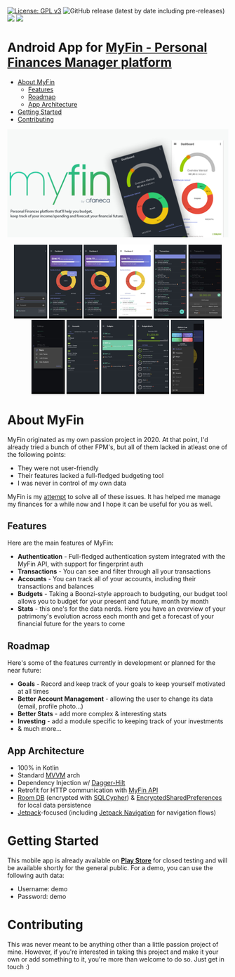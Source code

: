 [![License: GPL v3](https://img.shields.io/badge/License-GPLv3-blue.svg)](https://www.gnu.org/licenses/gpl-3.0)
![GitHub release (latest by date including pre-releases)](https://img.shields.io/github/v/release/afaneca/myfin-android?include_prereleases)
[<img style="height: 20px;" src="https://img.shields.io/endpoint?url=https://apt.izzysoft.de/fdroid/api/v1/shield/com.afaneca.myfin">](https://apt.izzysoft.de/fdroid/index/apk/com.afaneca.myfin/)
[<img style="height: 20px;" src="https://img.shields.io/badge/Google_Play-414141?style=for-the-badge&logo=google-play&logoColor=white">](https://play.google.com/store/apps/details?id=com.afaneca.myfin)


# Android App for [MyFin - Personal Finances Manager platform](https://github.com/aFaneca/myfin)
- [About MyFin](#about-myfin)
  - [Features](#features)
  - [Roadmap](#roadmap)
  - [App Architecture](#app-architecture)
- [Getting Started](#getting-started)
- [Contributing](#contributing)

![image](/img/feature0.png)
 <p align="center">
  <img src="/img/0.jpg" width="15%"></img>
  <img src="/img/1.jpg" width="15%"></img>
  <img src="/img/2.jpg" width="15%"></img>
  <img src="/img/3.jpg" width="15%"></img>
  <img src="/img/4.jpg" width="15%"></img>
  <img src="/img/5.jpg" width="15%"></img>
  <img src="/img/6.jpg" width="15%"></img>
  <img src="/img/7.jpg" width="15%"></img>
  <img src="/img/8.jpg" width="15%"></img>
  <img src="/img/9.jpg" width="15%"></img>
  <img src="/img/10.jpg" width="15%"></img> 
</p>

# About MyFin
MyFin originated as my own passion project in 2020. At that point, I'd already tried a bunch of other FPM's, but all of them lacked in atleast one of the following points:
- They were not user-friendly
- Their features lacked a full-fledged budgeting tool
- I was never in control of my own data

MyFin is my <u>attempt</u> to solve all of these issues. It has helped me manage my finances for a while now and I hope it can be useful for you as well.

## Features
Here are the main features of MyFin:
- **Authentication** - Full-fledged authentication system integrated with the MyFin API, with support for fingerprint auth
- **Transactions** - You can see and filter through all your transactions
- **Accounts** - You can track all of your accounts, including their transactions and balances
- **Budgets** - Taking a Boonzi-style approach to budgeting, our budget tool allows you to budget for your present and future, month by month
- **Stats** - this one's for the data nerds. Here you have an overview of your patrimony's evolution across each month and get a forecast of your financial future for the years to come 


## Roadmap
Here's some of the features currently in development or planned for the near future:
- **Goals** - Record and keep track of your goals to keep yourself motivated at all times
- **Better Account Management** - allowing the user to change its data (email, profile photo...)
- **Better Stats** - add more complex & interesting stats
- **Investing** - add a module specific to keeping track of your investments
- & much more...

## App Architecture
- 100% in Kotlin
- Standard [MVVM](https://developer.android.com/jetpack/guide) arch
- Dependency Injection w/ [Dagger-Hilt](https://dagger.dev/hilt/)
- Retrofit for HTTP communication with [MyFin API](https://github.com/aFaneca/myfin)
- [Room DB](https://developer.android.com/training/data-storage/room) (encrypted with [SQLCypher](https://github.com/sqlcipher/sqlcipher)) & [EncryptedSharedPreferences](https://developer.android.com/reference/androidx/security/crypto/EncryptedSharedPreferences) for local data persistence
- [Jetpack](https://developer.android.com/jetpack)-focused (including [Jetpack Navigation](https://developer.android.com/guide/navigation) for navigation flows)

# Getting Started
This mobile app is already available on [**Play Store**](https://play.google.com/store/apps/details?id=com.afaneca.myfin) for closed testing and will be available shortly for the general public.
For a demo, you can use the following auth data:
- Username: demo
- Password: demo

# Contributing
This was never meant to be anything other than a little passion project of mine. However, if you're interested in taking this project and make it your own or add something to it, you're more than welcome to do so. Just get in touch :)
